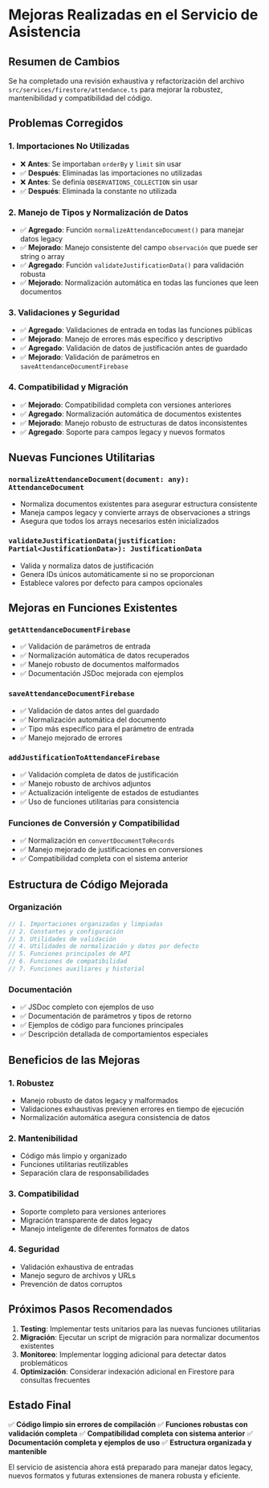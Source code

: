 # Mejoras Realizadas en el Servicio de Asistencia

## Resumen de Cambios

Se ha completado una revisión exhaustiva y refactorización del archivo `src/services/firestore/attendance.ts` para mejorar la robustez, mantenibilidad y compatibilidad del código.

## Problemas Corregidos

### 1. Importaciones No Utilizadas
- ❌ **Antes**: Se importaban `orderBy` y `limit` sin usar
- ✅ **Después**: Eliminadas las importaciones no utilizadas
- ❌ **Antes**: Se definía `OBSERVATIONS_COLLECTION` sin usar
- ✅ **Después**: Eliminada la constante no utilizada

### 2. Manejo de Tipos y Normalización de Datos
- ✅ **Agregado**: Función `normalizeAttendanceDocument()` para manejar datos legacy
- ✅ **Mejorado**: Manejo consistente del campo `observación` que puede ser string o array
- ✅ **Agregado**: Función `validateJustificationData()` para validación robusta
- ✅ **Mejorado**: Normalización automática en todas las funciones que leen documentos

### 3. Validaciones y Seguridad
- ✅ **Agregado**: Validaciones de entrada en todas las funciones públicas
- ✅ **Mejorado**: Manejo de errores más específico y descriptivo
- ✅ **Agregado**: Validación de datos de justificación antes de guardado
- ✅ **Mejorado**: Validación de parámetros en `saveAttendanceDocumentFirebase`

### 4. Compatibilidad y Migración
- ✅ **Mejorado**: Compatibilidad completa con versiones anteriores
- ✅ **Agregado**: Normalización automática de documentos existentes
- ✅ **Mejorado**: Manejo robusto de estructuras de datos inconsistentes
- ✅ **Agregado**: Soporte para campos legacy y nuevos formatos

## Nuevas Funciones Utilitarias

### `normalizeAttendanceDocument(document: any): AttendanceDocument`
- Normaliza documentos existentes para asegurar estructura consistente
- Maneja campos legacy y convierte arrays de observaciones a strings
- Asegura que todos los arrays necesarios estén inicializados

### `validateJustificationData(justification: Partial<JustificationData>): JustificationData`
- Valida y normaliza datos de justificación
- Genera IDs únicos automáticamente si no se proporcionan
- Establece valores por defecto para campos opcionales

## Mejoras en Funciones Existentes

### `getAttendanceDocumentFirebase`
- ✅ Validación de parámetros de entrada
- ✅ Normalización automática de datos recuperados
- ✅ Manejo robusto de documentos malformados
- ✅ Documentación JSDoc mejorada con ejemplos

### `saveAttendanceDocumentFirebase`
- ✅ Validación de datos antes del guardado
- ✅ Normalización automática del documento
- ✅ Tipo más específico para el parámetro de entrada
- ✅ Manejo mejorado de errores

### `addJustificationToAttendanceFirebase`
- ✅ Validación completa de datos de justificación
- ✅ Manejo robusto de archivos adjuntos
- ✅ Actualización inteligente de estados de estudiantes
- ✅ Uso de funciones utilitarias para consistencia

### Funciones de Conversión y Compatibilidad
- ✅ Normalización en `convertDocumentToRecords`
- ✅ Manejo mejorado de justificaciones en conversiones
- ✅ Compatibilidad completa con el sistema anterior

## Estructura de Código Mejorada

### Organización
```typescript
// 1. Importaciones organizadas y limpiadas
// 2. Constantes y configuración
// 3. Utilidades de validación
// 4. Utilidades de normalización y datos por defecto
// 5. Funciones principales de API
// 6. Funciones de compatibilidad
// 7. Funciones auxiliares y historial
```

### Documentación
- ✅ JSDoc completo con ejemplos de uso
- ✅ Documentación de parámetros y tipos de retorno
- ✅ Ejemplos de código para funciones principales
- ✅ Descripción detallada de comportamientos especiales

## Beneficios de las Mejoras

### 1. Robustez
- Manejo robusto de datos legacy y malformados
- Validaciones exhaustivas previenen errores en tiempo de ejecución
- Normalización automática asegura consistencia de datos

### 2. Mantenibilidad
- Código más limpio y organizado
- Funciones utilitarias reutilizables
- Separación clara de responsabilidades

### 3. Compatibilidad
- Soporte completo para versiones anteriores
- Migración transparente de datos legacy
- Manejo inteligente de diferentes formatos de datos

### 4. Seguridad
- Validación exhaustiva de entradas
- Manejo seguro de archivos y URLs
- Prevención de datos corruptos

## Próximos Pasos Recomendados

1. **Testing**: Implementar tests unitarios para las nuevas funciones utilitarias
2. **Migración**: Ejecutar un script de migración para normalizar documentos existentes
3. **Monitoreo**: Implementar logging adicional para detectar datos problemáticos
4. **Optimización**: Considerar indexación adicional en Firestore para consultas frecuentes

## Estado Final

✅ **Código limpio sin errores de compilación**
✅ **Funciones robustas con validación completa**
✅ **Compatibilidad completa con sistema anterior**
✅ **Documentación completa y ejemplos de uso**
✅ **Estructura organizada y mantenible**

El servicio de asistencia ahora está preparado para manejar datos legacy, nuevos formatos y futuras extensiones de manera robusta y eficiente.
